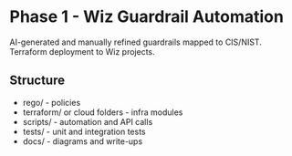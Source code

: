 ﻿# Phase 1 - Wiz Guardrail Automation

AI-generated and manually refined guardrails mapped to CIS/NIST. Terraform deployment to Wiz projects.

## Structure
- rego/  - policies
- terraform/ or cloud folders - infra modules
- scripts/ - automation and API calls
- tests/ - unit and integration tests
- docs/ - diagrams and write-ups
